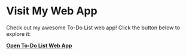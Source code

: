 # Visit My Web App

Check out my awesome To-Do List web app! Click the button below to explore it:

[**Open To-Do List Web App**](https://sumair-ce.github.io/To-do-list-web-app/)
